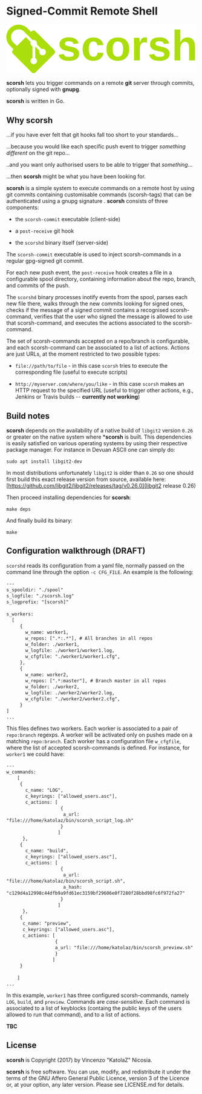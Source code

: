 
# Signed-Commit Remote Shell

![scorsh logo](https://github.com/dyne/scorsh/blob/master/doc/scorsh-logo-600px.png)

**scorsh** lets you trigger commands on a remote **git** server through commits, optionally signed with **gnupg**.

**scorsh** is written in Go. 


## Why scorsh

...if you have ever felt that git hooks fall too short to your standards...

...because you would like each specific push event to trigger _something
different_ on the git repo...

..and you want only authorised users to be able to trigger that
_something_...

...then **scorsh** might be what you have been looking for. 

**scorsh** is a simple system to execute commands on a remote host by
using git commits containing customisable commands
(scorsh-tags) that can be authenticated using a gnupg signature . **scorsh** consists of three components:

* the `scorsh-commit` executable (client-side)

* a `post-receive` git hook

* the `scorshd` binary itself (server-side)

The `scorsh-commit` executable is used to inject scorsh-commands in a
regular gpg-signed git commit. 

For each new push event, the `post-receive` hook creates a file in a
configurable spool directory, containing information about the repo,
branch, and commits of the push.

The `scorshd` binary processes inotify events from the spool, parses
each new file there, walks through the new commits looking for signed
ones, checks if the message of a signed commit contains a recognised
scorsh-command, verifies that the user who signed the message is
allowed to use that scorsh-command, and executes the actions
associated to the scorsh-command. 

The set of scorsh-commands accepted on a repo/branch is configurable,
and each scorsh-command can be associated to a list of
actions. Actions are just URLs, at the moment restricted to two
possible types:

* `file://path/to/file` - in this case `scorsh` tries to execute the
  corresponding file (useful to execute scripts)
  
* `http://myserver.com/where/you/like` - in this case `scorsh` makes an
  HTTP request to the specified URL (useful to trigger other actions,
  e.g., Jenkins or Travis builds -- **currently not working**)
  


## Build notes

**scorsh** depends on the availability of a native build of `libgit2`
version `0.26` or greater on the native system where ***scorsh** is
built. This dependencies is easily satisfied on various operating
systems by using their respective package manager. For instance in
Devuan ASCII one can simply do:

```
sudo apt install libgit2-dev
```

In most distributions unfortunately `libgit2` is older than `0.26` so
one should first build this exact release version from source,
available
here:
[https://github.com/libgit2/libgit2/releases/tag/v0.26.0](libgit2 release 0.26)

Then proceed installing dependencies for **scorsh**:
```
make deps
```

And finally build its binary:
```
make
```

## Configuration walkthrough (DRAFT)

`scorshd` reads its configuration from a yaml file, normally passed on
the command line through the option `-c CFG_FILE`. An example is the
following:

```
---
s_spooldir: "./spool"
s_logfile: "./scorsh.log"
s_logprefix: "[scorsh]"

s_workers:
  [
     {
       w_name: worker1,
       w_repos: [".*:.*"], # All branches in all repos
       w_folder: ./worker1,
       w_logfile: ./worker1/worker1.log,
       w_cfgfile: "./worker1/worker1.cfg",
     },
     {
       w_name: worker2,
       w_repos: [".*:master"], # Branch master in all repos
       w_folder: ./worker2,
       w_logfile: ./worker2/worker2.log,
       w_cfgfile: "./worker2/worker2.cfg",
     }
]
...

```

This files defines two workers. Each worker is associated to a pair of
`repo:branch` regexps. A worker will be activated only on pushes made
on a matching `repo:branch`. Each worker has a configuration file
`w_cfgfile`, where the list of accepted scorsh-commands is
defined. For instance, for `worker1` we could have:

```
---
w_commands:
    [
     {
       c_name: "LOG",
       c_keyrings: ["allowed_users.asc"],
       c_actions: [
                    {
                     a_url: "file:///home/katolaz/bin/scorsh_script_log.sh"
                    }
                   ]
      },
     {
       c_name: "build",
       c_keyrings: ["allowed_users.asc"],
       c_actions: [
                    {
                     a_url: "file:///home/katolaz/bin/scorsh_script.sh",
                     a_hash: "c129d4a12998c44dfb9a9fd61ec3159bf29606e0f7280f28bbd98fc6f972fa27"
                    }
                   ]
      },
     {
      c_name: "preview",
      c_keyrings: ["allowed_users.asc"],
      c_actions: [
                  {
                  a_url: "file:///home/katolaz/bin/scorsh_preview.sh"
                  }
                 ]
     }
      
    ]
...
```

In this example, `worker1` has three configured scorsh-commands,
namely `LOG`, `build`, and `preview`.  Commands are
*case-sensitive*. Each command is associated to a list of keyblocks
(containg the public keys of the users allowed to run that command),
and to a list of actions. 

**TBC**

## License

**scorsh** is Copyright (2017) by Vincenzo "KatolaZ" Nicosia.

**scorsh** is free software. You can use, modify, and redistribute it
  under the terms of the GNU Affero General Public Licence, version 3
  of the Licence or, at your option, any later version. Please see
  LICENSE.md for details.
